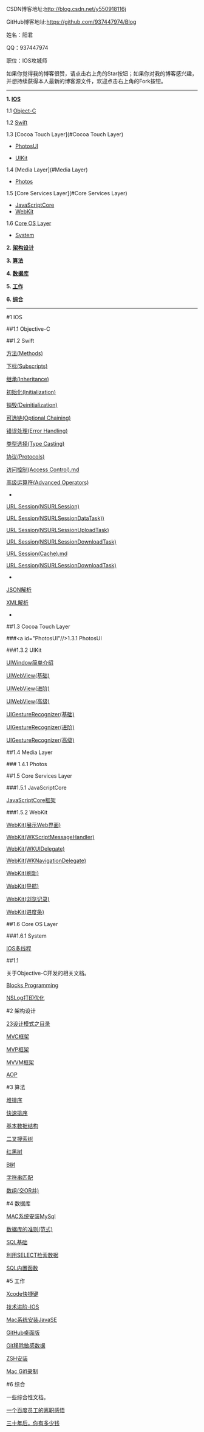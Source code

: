 CSDN博客地址:http://blog.csdn.net/y550918116j

GitHub博客地址:https://github.com/937447974/Blog

姓名：阳君

QQ：937447974

职位：IOS攻城师

如果你觉得我的博客很赞，请点击右上角的Star按钮；如果你对我的博客感兴趣，并想持续获得本人最新的博客源文件，欢迎点击右上角的Fork按钮。

---

**1. [IOS](#IOS)**

1.1 [Object-C](#Objective-C)

1.2 [Swift](#Swift)

1.3 [Cocoa Touch Layer](#Cocoa Touch Layer)

- [PhotosUI](#PhotosUI)
 
- [UIKit](#UIKit)

1.4 [Media Layer](#Media Layer)

- [Photos](#Photos)

1.5 [Core Services Layer](#Core Services Layer)

- [JavaScriptCore](#JavaScriptCore)
- [WebKit](#WebKit)

1.6 [Core OS Layer](#Core%20OS%20Layer)

- [System](#System)

**2. [架构设计](#架构设计)**

**3. [算法](#算法)**

**4. [数据库](#数据库)**

**5. [工作](#工作)**

**6. [综合](#综合)**

---

#<a id="IOS"/>1 IOS

##<a id="Objective-C"/>1.1 Objective-C

##<a id="Swift"/>1.2 Swift


[方法(Methods)](https://github.com/937447974/Blog/blob/master/IOS/Swift/方法(Methods).md)

[下标(Subscripts)](https://github.com/937447974/Blog/blob/master/IOS/Swift/下标(Subscripts).md)

[继承(Inheritance)](https://github.com/937447974/Blog/blob/master/IOS/Swift/继承(Inheritance).md)

[初始化(Initialization)](https://github.com/937447974/Blog/blob/master/IOS/Swift/初始化(Initialization).md)

[销毁(Deinitialization)](https://github.com/937447974/Blog/blob/master/IOS/Swift/销毁(Deinitialization).md)

[可选链(Optional Chaining)](https://github.com/937447974/Blog/blob/master/IOS/Swift/可选链(Optional%20Chaining).md)

[错误处理(Error Handling)](https://github.com/937447974/Blog/blob/master/IOS/Swift/错误处理(Error%20Handling).md)

[类型选择(Type Casting)](https://github.com/937447974/Blog/blob/master/IOS/Swift/类型选择(Type%20Casting).md)

[协议(Protocols)](https://github.com/937447974/Blog/blob/master/IOS/Swift/协议(Protocols).md)

[访问控制(Access Control).md](https://github.com/937447974/Blog/blob/master/IOS/Swift/访问控制(Access%20Control).md)

[高级运算符(Advanced Operators)](https://github.com/937447974/Blog/blob/master/IOS/Swift/高级运算符(Advanced%20Operators).md)

-

[URL Session(NSURLSession)](https://github.com/937447974/Blog/blob/master/IOS/Swift/URL%20Session(NSURLSession).md)

[URL Session(NSURLSessionDataTask))](https://github.com/937447974/Blog/blob/master/IOS/Swift/URL%20Session(NSURLSessionDataTask).md)

[URL Session(NSURLSessionUploadTask)](https://github.com/937447974/Blog/blob/master/IOS/Swift/URL%20Session(NSURLSessionUploadTask).md)

[URL Session(NSURLSessionDownloadTask)](https://github.com/937447974/Blog/blob/master/IOS/Swift/URL%20Session(NSURLSessionDownloadTask).md)

[URL Session(Cache).md](https://github.com/937447974/Blog/blob/master/IOS/Swift/URL%20Session(Cache).md)

[URL Session(NSURLSessionDownloadTask)](https://github.com/937447974/Blog/blob/master/IOS/Swift/URL%20Session(Cookie).md)

-

[JSON解析](https://github.com/937447974/Blog/blob/master/IOS/Swift/JSON解析.md)

[XML解析](https://github.com/937447974/Blog/blob/master/IOS/Swift/XML解析.md)

-

##<a id="Cocoa Touch Layer"/>1.3 Cocoa Touch Layer

###<a id="PhotosUI"//>1.3.1 PhotosUI

###<a id="UIKit"/>1.3.2 UIKit

[UIWindow简单介绍](https://github.com/937447974/Blog/blob/master/IOS/Cocoa%20Touch%20Layer/UIKit/UIWindow简单介绍.md)

[UIWebView(基础)](https://github.com/937447974/Blog/blob/master/IOS/Cocoa%20Touch%20Layer/UIKit/UIWebView(基础).md)

[UIWebView(进阶)](https://github.com/937447974/Blog/blob/master/IOS/Cocoa%20Touch%20Layer/UIKit/UIWebView(进阶).md)

[UIWebView(高级)](https://github.com/937447974/Blog/blob/master/IOS/Cocoa%20Touch%20Layer/UIKit/UIWebView(高级).md)

[UIGestureRecognizer(基础)](https://github.com/937447974/Blog/blob/master/IOS/Cocoa%20Touch%20Layer/UIKit/UIGestureRecognizer(基础).md)

[UIGestureRecognizer(进阶)](https://github.com/937447974/Blog/blob/master/IOS/Cocoa%20Touch%20Layer/UIKit/UIGestureRecognizer(进阶).md)

[UIGestureRecognizer(高级)](https://github.com/937447974/Blog/blob/master/IOS/Cocoa%20Touch%20Layer/UIKit/UIGestureRecognizer(高级).md)

##<a id="Media Layer"/>1.4 Media Layer

###<a id="Photos"/> 1.4.1 Photos

##<a id="Core Services Layer"/>1.5 Core Services Layer

###<a id="JavaScriptCore"/>1.5.1 JavaScriptCore

[JavaScriptCore框架](https://github.com/937447974/Blog/blob/master/IOS/Core%20Services%20Layer/JavaScriptCore/JavaScriptCore框架.md)

###<a id="WebKit"/>1.5.2 WebKit

[WebKit(展示Web界面)](https://github.com/937447974/Blog/blob/master/IOS/Core%20Services%20Layer/WebKit/WebKit(展示Web界面).md)

[WebKit(WKScriptMessageHandler)](https://github.com/937447974/Blog/blob/master/IOS/Core%20Services%20Layer/WebKit/WebKit(WKScriptMessageHandler).md)

[WebKit(WKUIDelegate)](https://github.com/937447974/Blog/blob/master/IOS/Core%20Services%20Layer/WebKit/WebKit(WKUIDelegate).md)

[WebKit(WKNavigationDelegate)](https://github.com/937447974/Blog/blob/master/IOS/Core%20Services%20Layer/WebKit/WebKit(WKNavigationDelegate).md)

[WebKit(刷新)](https://github.com/937447974/Blog/blob/master/IOS/Core%20Services%20Layer/WebKit/WebKit(刷新).md)

[WebKit(导航)](https://github.com/937447974/Blog/blob/master/IOS/Core%20Services%20Layer/WebKit/WebKit(导航).md)

[WebKit(浏览记录)](https://github.com/937447974/Blog/blob/master/IOS/Core%20Services%20Layer/WebKit/WebKit(浏览记录).md)

[WebKit(进度条)](https://github.com/937447974/Blog/blob/master/IOS/Core%20Services%20Layer/WebKit/WebKit(进度条).md)

##<a id="Core OS Layer"/>1.6 Core OS Layer

###<a id="System"/>1.6.1 System

[IOS多线程](https://github.com/937447974/Blog/blob/master/IOS/Core%20OS%20Layer/System/IOS多线程.md)

##1.1 

关于Objective-C开发的相关文档。

[Blocks Programming](https://github.com/937447974/Blog/blob/master/IOS/Objective-C/Blocks%20Programming.md)

[NSLog打印优化](https://github.com/937447974/Blog/blob/master/IOS/Objective-C/NSLog打印优化.md)



#<a id="架构设计"/>2 架构设计

[23设计模式之目录](https://github.com/937447974/Blog/blob/master/架构设计/23设计模式之目录.md)

[MVC框架](https://github.com/937447974/Blog/blob/master/架构设计/MVC框架.md)

[MVP框架](https://github.com/937447974/Blog/blob/master/架构设计/MVP框架.md)

[MVVM框架](https://github.com/937447974/Blog/blob/master/架构设计/MVVM框架.md)

[AOP](https://github.com/937447974/Blog/blob/master/架构设计/AOP.md)

#<a id="算法"/>3 算法

[堆排序](https://github.com/937447974/Blog/blob/master/算法/堆排序.md)

[快速排序](https://github.com/937447974/Blog/blob/master/算法/快速排序.md)

[基本数据结构](https://github.com/937447974/Blog/blob/master/算法/基本数据结构.md)

[二叉搜索树](https://github.com/937447974/Blog/blob/master/算法/二叉搜索树.md)

[红黑树](https://github.com/937447974/Blog/blob/master/算法/红黑树.md)

[B树](https://github.com/937447974/Blog/blob/master/算法/B树.md)

[字符串匹配](https://github.com/937447974/Blog/blob/master/算法/字符串匹配.md)

[数组(交OR并)](https://github.com/937447974/Blog/blob/master/算法/数组(交OR并).md)

#<a id="数据库"/>4 数据库

[MAC系统安装MySql](https://github.com/937447974/Blog/blob/master/数据库/MAC系统安装MySql.md)

[数据库的准则(范式)](https://github.com/937447974/Blog/blob/master/数据库/数据库的准则(范式).md)

[SQL基础](https://github.com/937447974/Blog/blob/master/数据库/SQL基础.md)

[利用SELECT检索数据](https://github.com/937447974/Blog/blob/master/数据库/利用SELECT检索数据.md)

[SQL内置函数](https://github.com/937447974/Blog/blob/master/数据库/SQL内置函数.md)

#<a id="工作"/>5 工作

[Xcode快捷键](https://github.com/937447974/Blog/blob/master/工作/Xcode快捷键.md)

[技术进阶-IOS](https://github.com/937447974/Blog/blob/master/工作/技术进阶-IOS.md)

[Mac系统安装JavaSE](https://github.com/937447974/Blog/blob/master/工作/Mac系统安装JavaSE.md)

[GitHub桌面版](https://github.com/937447974/Blog/blob/master/工作/GitHub桌面版.md)

[Git移除敏感数据](https://github.com/937447974/Blog/blob/master/工作/Git移除敏感数据.md)

[ZSH安装](https://github.com/937447974/Blog/blob/master/工作/ZSH安装.md)

[Mac Gifl录制](https://github.com/937447974/Blog/blob/master/工作/Mac%20Gifl录制.md)

#<a id="综合"/>6 综合

一些综合性文档。

[一个百度员工的离职感悟](https://github.com/937447974/Blog/blob/master/综合/一个百度员工的离职感悟.md)

[三十年后，你有多少钱](https://github.com/937447974/Blog/blob/master/综合/三十年后，你有多少钱.md)

[](https://github.com/937447974/Blog/blob/master/综合/)
[](https://github.com/937447974/Blog/blob/master/综合/)
[](https://github.com/937447974/Blog/blob/master/综合/)
[](https://github.com/937447974/Blog/blob/master/综合/)
